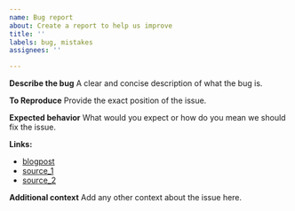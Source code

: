```yaml
---
name: Bug report
about: Create a report to help us improve
title: ''
labels: bug, mistakes
assignees: ''

---
```


**Describe the bug**
A clear and concise description of what the bug is.

**To Reproduce**
Provide the exact position of the issue.

**Expected behavior**
What would you expect or how do you mean we should fix the issue.

**Links:**

- [blogpost](https://codeaffen.org/...)
- [source_1](https://example.com/source_1)
- [source_2](https://example.com/source_2)

**Additional context**
Add any other context about the issue here.
